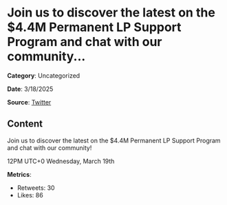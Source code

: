 # Join us to discover the latest on the $4.4M Permanent LP Support Program and chat with our community...

**Category**: Uncategorized

**Date**: 3/18/2025

**Source**: [Twitter](https://twitter.com/BNBCHAIN/status/1902175273254109381)

## Content

Join us to discover the latest on the $4.4M Permanent LP Support Program and chat with our community! 

 12PM UTC+0
 Wednesday, March 19th


**Metrics**:
- Retweets: 30
- Likes: 86
